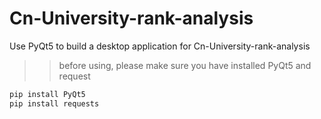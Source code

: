 # Cn-University-rank-analysis
Use PyQt5 to build a desktop application for Cn-University-rank-analysis
>> before using, please make sure you have installed PyQt5 and request
```bash
pip install PyQt5
pip install requests
```

